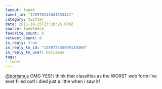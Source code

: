 ```yaml
---
layout: tweet
tweet_id: "128976241641533441"
category: twitter
date: 2011-10-25T23:28:26.000Z
source: TweetDeck
favorite_count: 0
retweet_count: 0
is_reply: true
in_reply_to_id: "128972535999119360"
in_reply_to_user: borismus
tags:
- tweet
---
```


[@borismus](https://twitter.com/@borismus) OMG YES! i think that classifies as the WORST web form i've ever filled out! i died just a little when i saw it!
